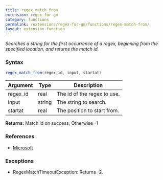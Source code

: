 ```yaml
---
title: regex_match_from
extension: regex-for-gm
category: functions
permalink: /extensions/regex-for-gm/functions/regex-match-from/
layout: extension-function
---
```


_Searches a string for the first occurrence of a regex, beginning from the specified location, and returns the match id._

### Syntax ###
```cs
regex_match_from(regex_id, input, startat)
```

| Argument | Type | Description |
| --- | --- | --- |
| regex_id | real | The id of the regex to use. |
| input | string | The string to search. |
| startat | real | The position to start from. |

**Returns:** Match id on success; Otherwise -1

### References ###

* [Microsoft](https://docs.microsoft.com/en-us/dotnet/api/system.text.regularexpressions.regex.matches?view=netframework-4.7#System_Text_RegularExpressions_Regex_Matches_System_String_System_Int32_)

### Exceptions ###

* RegexMatchTimeoutException: Returns -2.


